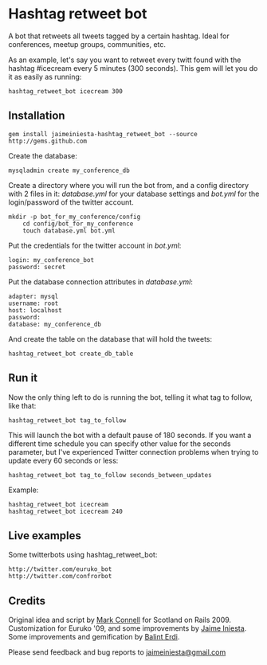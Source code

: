 # Hashtag retweet bot

A bot that retweets all tweets tagged by a certain hashtag. Ideal for conferences, meetup groups, communities, etc.

As an example, let's say you want to retweet every twitt found with the hashtag #icecream every 5 minutes (300 seconds). This gem will let you do it as easily as running:

    hashtag_retweet_bot icecream 300

## Installation

    gem install jaimeiniesta-hashtag_retweet_bot --source http://gems.github.com

Create the database:

    mysqladmin create my_conference_db

Create a directory where you will run the bot from, and a config directory with 2 files in it: _database.yml_ for your database settings and _bot.yml_ for the login/password of the twitter account.

    mkdir -p bot_for_my_conference/config
		cd config/bot_for_my_conference
		touch database.yml bot.yml

Put the credentials for the twitter account in _bot.yml_:

    login: my_conference_bot
    password: secret

Put the database connection attributes in _database.yml_:

    adapter: mysql
    username: root
    host: localhost
    password:
    database: my_conference_db

And create the table on the database that will hold the tweets:

    hashtag_retweet_bot create_db_table

## Run it

Now the only thing left to do is running the bot, telling it what tag to follow, like that:

    hashtag_retweet_bot tag_to_follow

This will launch the bot with a default pause of 180 seconds. If you want a different time schedule you can specify other value for the seconds parameter, but I've experienced Twitter connection problems when trying to update every 60 seconds or less:

    hashtag_retweet_bot tag_to_follow seconds_between_updates

Example:

    hashtag_retweet_bot icecream
    hashtag_retweet_bot icecream 240

## Live examples

Some twitterbots using hashtag_retweet_bot:

    http://twitter.com/euruko_bot
    http://twitter.com/confrorbot

## Credits

Original idea and script by [Mark Connell](http://github.com/mconnell) for Scotland on Rails 2009. Customization for Euruko '09, and some improvements by [Jaime Iniesta](http://github.com/jaimeiniesta). Some improvements and gemification by [Balint Erdi](http://github.com/balinterdi). 

Please send feedback and bug reports to <jaimeiniesta@gmail.com>